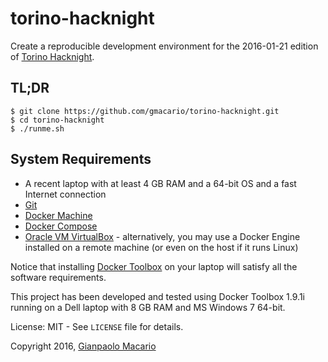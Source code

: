 torino-hacknight
================

Create a reproducible development environment for the 2016-01-21 edition of [Torino Hacknight](http://torino.hacknight.it/).

TL;DR
-----

```
$ git clone https://github.com/gmacario/torino-hacknight.git
$ cd torino-hacknight
$ ./runme.sh
```

System Requirements
-------------------

* A recent laptop with at least 4 GB RAM and a 64-bit OS and a fast Internet connection
* [Git](https://git-scm.com/)
* [Docker Machine](https://www.docker.com/docker-machine)
* [Docker Compose](https://www.docker.com/docker-compose)
* [Oracle VM VirtualBox](https://www.virtualbox.org/) - alternatively, you may use a Docker Engine installed on a remote machine (or even on the host if it runs Linux)

Notice that installing [Docker Toolbox](https://www.docker.com/docker-toolbox) on your laptop will satisfy all the software requirements.

This project has been developed and tested using Docker Toolbox 1.9.1i running on a Dell laptop with 8 GB RAM and MS Windows 7 64-bit.

License: MIT - See `LICENSE` file for details.

Copyright 2016, [Gianpaolo Macario](https://gmacario.github.io/)


<!-- EOF -->
